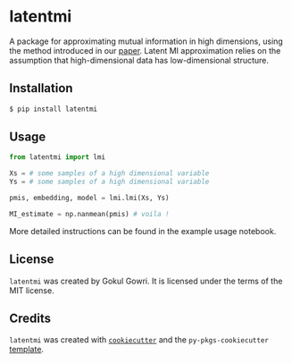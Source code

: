# latentmi

A package for approximating mutual information in high dimensions, using the method introduced in our [paper](linksoon). Latent MI approximation relies on the assumption that high-dimensional data has low-dimensional structure.

## Installation

```bash
$ pip install latentmi
```

## Usage

```python
from latentmi import lmi

Xs = # some samples of a high dimensional variable
Ys = # some samples of a high dimensional variable

pmis, embedding, model = lmi.lmi(Xs, Ys)

MI_estimate = np.nanmean(pmis) # voila !
```

More detailed instructions can be found in the example usage notebook.


## License

`latentmi` was created by Gokul Gowri. It is licensed under the terms of the MIT license.

## Credits

`latentmi` was created with [`cookiecutter`](https://cookiecutter.readthedocs.io/en/latest/) and the `py-pkgs-cookiecutter` [template](https://github.com/py-pkgs/py-pkgs-cookiecutter).
